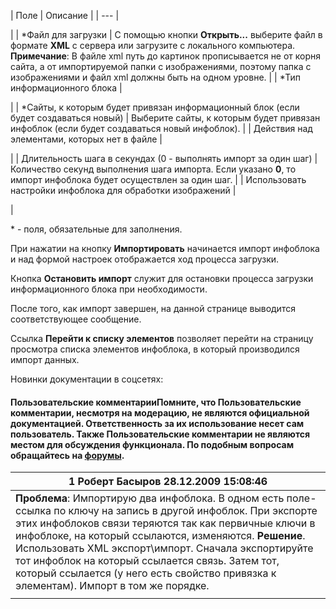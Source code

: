 | Поле | Описание |
| --- |

|
| \*Файл для загрузки | С помощью кнопки **Открыть...** выберите файл в формате **XML** с сервера или загрузите с локального компьютера. **Примечание**: В файле xml путь до картинок прописывается не от корня сайта, а от импортируемой папки с изображениями, поэтому папка с изображениями и файл xml должны быть на одном уровне. |
| \*Тип информационного блока |

|
| \*Сайты, к которым будет привязан информационный блок (если будет создаваться новый) | Выберите сайты, к которым будет привязан инфоблок (если будет создаваться новый инфоблок). |
| Действия над элементами, которых нет в файле |

|
| Длительность шага в секундах (0 - выполнять импорт за один шаг) | Количество секунд выполнения шага импорта. Если указано **0**, то импорт инфоблока будет осуществлен за один шаг. |
| Использовать настройки инфоблока для обработки изображений |

|

\* - поля, обязательные для заполнения.

При нажатии на кнопку **Импортировать** начинается импорт инфоблока и над формой настроек отображается ход процесса загрузки.

Кнопка **Остановить импорт** служит для остановки процесса загрузки информационного блока при необходимости.

После того, как импорт завершен, на данной странице выводится соответствующее сообщение.
  
  
Ссылка **Перейти к списку элементов** позволяет перейти на страницу просмотра списка элементов инфоблока, в который производился импорт данных.

Новинки документации в соцсетях:

#### Пользовательские комментарииПомните, что Пользовательские комментарии, несмотря на модерацию, не являются официальной документацией. Ответственность за их использование несет сам пользователь. Также Пользовательские комментарии не являются местом для обсуждения функционала. По подобным вопросам обращайтесь на [форумы](http://dev.1c-bitrix.ru/community/forums/group1/).

| 1  **Роберт Басыров** 28.12.2009 15:08:46 |
| --- |
| **Проблема**:  Импортирую два инфоблока. В одном есть поле-ссылка по ключу на запись в другой инфоблок. При экспорте этих инфоблоков связи теряются так как первичные ключи в инфоблоке, на который ссылаются, изменяются.  **Решение**. Использовать XML экспорт\импорт.  Сначала экспортируйте тот инфоблок на который ссылается связь. Затем тот, который ссылается (у него есть свойство привязка к элементам). Импорт в том же порядке. |
|  |